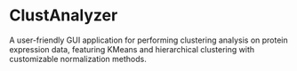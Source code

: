 # ClustAnalyzer
A user-friendly GUI application for performing clustering analysis on protein expression data, featuring KMeans and hierarchical clustering with customizable normalization methods.
